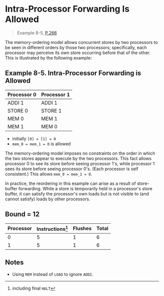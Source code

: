 # Intra-Processor Forwarding Is Allowed

> Example 8-5, [P.266](https://software.intel.com/sites/default/files/managed/7c/f1/253668-sdm-vol-3a.pdf#page=266)

The memory-ordering model allows concurrent stores by two processors to be seen in different orders by those two processors; specifically, each processor may perceive its own store occurring before that of the other.
This is illustrated by the following example:

## Example 8-5. Intra-Processor Forwarding is Allowed

| Processor 0 | Processor 1 |
| ----------- | ----------- |
| ADDI 1      | ADDI 1      |
| STORE 0     | STORE 1     |
| MEM 0       | MEM 1       |
| MEM 1       | MEM 0       |

* initially `[0] = [1] = 0`
* `mem_0 = mem_1 = 0` is allowed

The memory-ordering model imposes no constraints on the order in which the two stores appear to execute by the two processors.
This fact allows processor 0 to see its store before seeing processor 1's, while processor 1 sees its store before seeing processor 0's.
(Each processor is self consistent.)
This allows `mem_0 = mem_1 = 0`.

In practice, the reordering in this example can arise as a result of store-buffer forwarding.
While a store is temporarily held in a processor's store buffer, it can satisfy the processor's own loads but is not visible to (and cannot satisfy) loads by other processors.

## Bound = 12

| Processor | Instructions[^1]  | Flushes | Total |
| --------- | ----------------  | ------- | ----- |
| 0         | 5                 | 1       | 6     |
| 1         | 5                 | 1       | 6     |

[^1]: including final `HALT`

## Notes

* Using `MEM` instead of `LOAD` to ignore `ADDI`.
